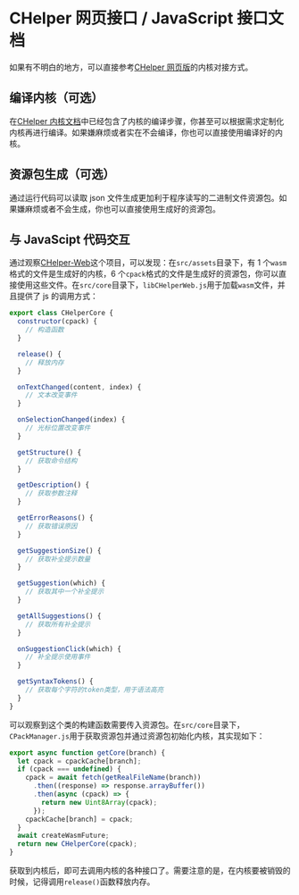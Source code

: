 # CHelper 网页接口 / JavaScript 接口文档

如果有不明白的地方，可以直接参考[CHelper 网页版](https://github.com/Yancey2023/chelper_web)的内核对接方式。

## 编译内核（可选）

在[CHelper 内核文档](./core.md)中已经包含了内核的编译步骤，你甚至可以根据需求定制化内核再进行编译。如果嫌麻烦或者实在不会编译，你也可以直接使用编译好的内核。

## 资源包生成（可选）

通过运行代码可以读取 json 文件生成更加利于程序读写的二进制文件资源包。如果嫌麻烦或者不会生成，你也可以直接使用生成好的资源包。

## 与 JavaScipt 代码交互

通过观察[CHelper-Web](https://github.com/Yancey2023/chelper_web)这个项目，可以发现：在`src/assets`目录下，有 1 个`wasm`格式的文件是生成好的内核，6 个`cpack`格式的文件是生成好的资源包，你可以直接使用这些文件。在`src/core`目录下，`libCHelperWeb.js`用于加载`wasm`文件，并且提供了 js 的调用方式：

```js
export class CHelperCore {
  constructor(cpack) {
    // 构造函数
  }

  release() {
    // 释放内存
  }

  onTextChanged(content, index) {
    // 文本改变事件
  }

  onSelectionChanged(index) {
    // 光标位置改变事件
  }

  getStructure() {
    // 获取命令结构
  }

  getDescription() {
    // 获取参数注释
  }

  getErrorReasons() {
    // 获取错误原因
  }

  getSuggestionSize() {
    // 获取补全提示数量
  }

  getSuggestion(which) {
    // 获取其中一个补全提示
  }

  getAllSuggestions() {
    // 获取所有补全提示
  }

  onSuggestionClick(which) {
    // 补全提示使用事件
  }

  getSyntaxTokens() {
    // 获取每个字符的token类型，用于语法高亮
  }
}
```

可以观察到这个类的构建函数需要传入资源包。在`src/core`目录下，`CPackManager.js`用于获取资源包并通过资源包初始化内核，其实现如下：

```js
export async function getCore(branch) {
  let cpack = cpackCache[branch];
  if (cpack === undefined) {
    cpack = await fetch(getRealFileName(branch))
      .then((response) => response.arrayBuffer())
      .then(async (cpack) => {
        return new Uint8Array(cpack);
      });
    cpackCache[branch] = cpack;
  }
  await createWasmFuture;
  return new CHelperCore(cpack);
}
```

获取到内核后，即可去调用内核的各种接口了。需要注意的是，在内核要被销毁的时候，记得调用`release()`函数释放内存。
